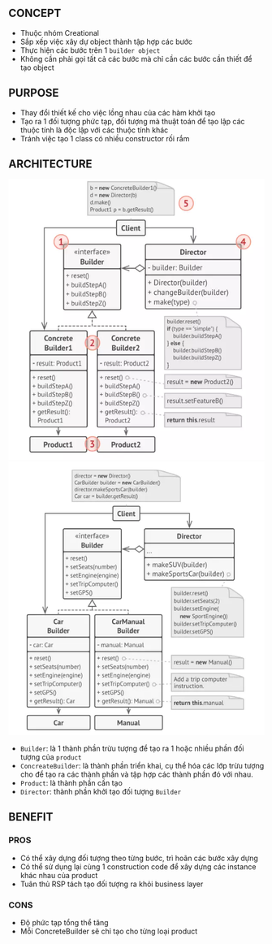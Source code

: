 ## CONCEPT

- Thuộc nhóm Creational
- Sắp xếp việc xây dự object thành tập hợp các bước
- Thực hiện các bước trên 1 `builder object`
- Không cần phải gọi tất cả các bước mà chỉ cần các bước cần thiết để tạo object




## PURPOSE

- Thay đổi thiết kế cho việc lồng nhau của các hàm khởi tạo
- Tạo ra 1 đối tượng phức tạp, đối tượng mà thuật toán để tạo lập các thuộc tính là độc lập với các thuộc tính khác
- Tránh việc tạo 1 class có nhiều constructor rối rắm

## ARCHITECTURE

![builder_1](../../../../../image/builder_1.webp)
![builder_2](../../../../../image/builder_2.webp)

- `Builder`: là 1 thành phần trừu tượng để tạo ra 1 hoặc nhiều phần đối tượng của `product`
- `ConcreateBuilder`: là thành phần triển khai, cụ thể hóa các lớp trừu tượng cho để tạo ra các thành phần và tập hợp
  các thành phần đó với nhau.
- `Product`: là thành phần cần tạo
- `Director`: thành phần khởi tạo đối tượng `Builder`

## BENEFIT

### PROS

- Có thể xây dựng đối tượng theo từng bước, trì hoãn các bước xây dựng
- Có thể sử dụng lại cùng 1 construction code để xây dựng các instance khác nhau của product
- Tuân thủ RSP tách tạo đối tượng ra khỏi business layer

### CONS

- Độ phức tạp tổng thể tăng
- Mỗi ConcreteBuilder sẽ chỉ tạo cho từng loại product
